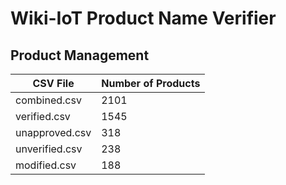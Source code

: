 # Wiki-IoT Product Name Verifier

## Product Management

<!-- TABLE_START -->
| CSV File       | Number of Products |
| -------------- | ------------------ |
| combined.csv   | 2101               |
| verified.csv   | 1545               |
| unapproved.csv | 318                |
| unverified.csv | 238                |
| modified.csv   | 188                |
<!-- TABLE_END -->
